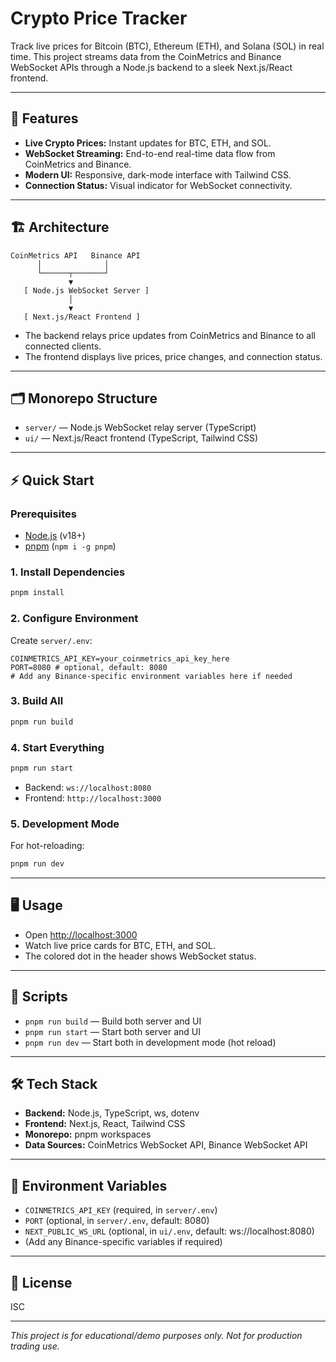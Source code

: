 # Crypto Price Tracker

Track live prices for Bitcoin (BTC), Ethereum (ETH), and Solana (SOL) in real time. This project streams data from the CoinMetrics and Binance WebSocket APIs through a Node.js backend to a sleek Next.js/React frontend.

---

## 🚀 Features

- **Live Crypto Prices:** Instant updates for BTC, ETH, and SOL.
- **WebSocket Streaming:** End-to-end real-time data flow from CoinMetrics and Binance.
- **Modern UI:** Responsive, dark-mode interface with Tailwind CSS.
- **Connection Status:** Visual indicator for WebSocket connectivity.

---

## 🏗️ Architecture

```
CoinMetrics API   Binance API
      │              │
      └──────┬───────┘
             ▼
   [ Node.js WebSocket Server ]
             │
             ▼
   [ Next.js/React Frontend ]
```

- The backend relays price updates from CoinMetrics and Binance to all connected clients.
- The frontend displays live prices, price changes, and connection status.

---

## 🗂️ Monorepo Structure

- `server/` — Node.js WebSocket relay server (TypeScript)
- `ui/` — Next.js/React frontend (TypeScript, Tailwind CSS)

---

## ⚡ Quick Start

### Prerequisites

- [Node.js](https://nodejs.org/) (v18+)
- [pnpm](https://pnpm.io/) (`npm i -g pnpm`)

### 1. Install Dependencies

```sh
pnpm install
```

### 2. Configure Environment

Create `server/.env`:

```
COINMETRICS_API_KEY=your_coinmetrics_api_key_here
PORT=8080 # optional, default: 8080
# Add any Binance-specific environment variables here if needed
```

### 3. Build All

```sh
pnpm run build
```

### 4. Start Everything

```sh
pnpm run start
```

- Backend: `ws://localhost:8080`
- Frontend: `http://localhost:3000`

### 5. Development Mode

For hot-reloading:

```sh
pnpm run dev
```

---

## 🖥️ Usage

- Open [http://localhost:3000](http://localhost:3000)
- Watch live price cards for BTC, ETH, and SOL.
- The colored dot in the header shows WebSocket status.

---

## 📜 Scripts

- `pnpm run build` — Build both server and UI
- `pnpm run start` — Start both server and UI
- `pnpm run dev` — Start both in development mode (hot reload)

---

## 🛠️ Tech Stack

- **Backend:** Node.js, TypeScript, ws, dotenv
- **Frontend:** Next.js, React, Tailwind CSS
- **Monorepo:** pnpm workspaces
- **Data Sources:** CoinMetrics WebSocket API, Binance WebSocket API

---

## 🔑 Environment Variables

- `COINMETRICS_API_KEY` (required, in `server/.env`)
- `PORT` (optional, in `server/.env`, default: 8080)
- `NEXT_PUBLIC_WS_URL` (optional, in `ui/.env`, default: ws://localhost:8080)
- (Add any Binance-specific variables if required)

---

## 📄 License

ISC

---

*This project is for educational/demo purposes only. Not for production trading use.* 